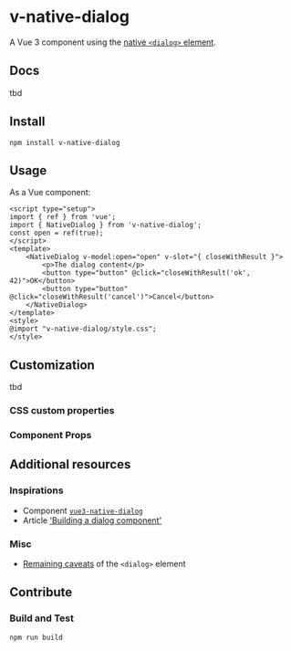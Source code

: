 # v-native-dialog

A Vue 3 component using the [native `<dialog>` element](https://developer.mozilla.org/de/docs/Web/HTML/Element/dialog).

## Docs

tbd

## Install

```
npm install v-native-dialog
```

## Usage

As a Vue component:

```vue
<script type="setup">
import { ref } from 'vue';
import { NativeDialog } from 'v-native-dialog';
const open = ref(true);
</script>
<template>
	<NativeDialog v-model:open="open" v-slot="{ closeWithResult }">
		<p>The dialog content</p>
		<button type="button" @click="closeWithResult('ok', 42)">OK</button>
		<button type="button" @click="closeWithResult('cancel')">Cancel</button>
	</NativeDialog>
</template>
<style>
@import "v-native-dialog/style.css";
</style>
```

## Customization

tbd

### CSS custom properties

### Component Props

## Additional resources

### Inspirations

- Component [`vue3-native-dialog`](https://www.npmjs.com/package/vue3-native-dialog)
- Article ['Building a dialog component'](https://web.dev/articles/building/a-dialog-component)

### Misc

- [Remaining caveats](https://a11y-dialog.netlify.app/further-reading/dialog-element/#remaining-caveats) of the `<dialog>` element

## Contribute

### Build and Test

```
npm run build
```

